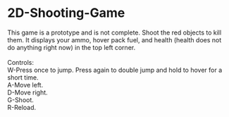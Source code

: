 # 2D-Shooting-Game
This game is a prototype and is not complete. Shoot the red objects to kill them. It displays your ammo, hover pack fuel, and health (health does not do anything right now) in the top left corner.
<br />
<br />Controls:
<br />W-Press once to jump. Press again to double jump and hold to hover for a short time.
<br />A-Move left.
<br />D-Move right.
<br />G-Shoot.
<br />R-Reload.
